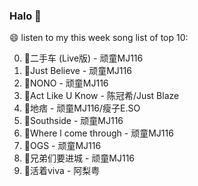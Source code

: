 

### Halo 👋

😄 listen to my this week song list of top 10:

0. 🌈二手车 (Live版) - 顽童MJ116
1. 🌈Just Believe - 顽童MJ116
2. 🌈NONO - 顽童MJ116
3. 🌈Act Like U Know - 陈冠希/Just Blaze
4. 🌈地痞 - 顽童MJ116/瘦子E.SO
5. 🌈Southside - 顽童MJ116
6. 🌈Where l come through - 顽童MJ116
7. 🌈OGS - 顽童MJ116
8. 🌈兄弟们要进城 - 顽童MJ116
9. 🌈活着viva - 阿梨粤

